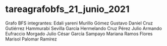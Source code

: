 # tareagrafobfs_21_junio_2021
 Grafo BFS  integrantes: Edali yareni Murillo Gómez Gustavo Daniel Cruz Gutiérrez Hammurabi Sevilla García Hermelando Cruz Pérez Julio Armando Eufraccio Morgado Julio César García Sampayo Mariana Ramos Flores Marisol Palomar Ramírez
